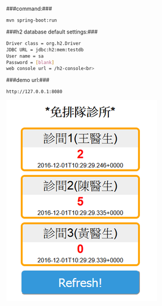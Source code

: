 ###command:###
```bash
mvn spring-boot:run
```

###h2 database default settings:###
```bash
Driver class = org.h2.Driver
JDBC URL = jdbc:h2:mem:testdb
User name = sa
Password = [blank]
web console url = /h2-console<br>
```

###demo url:###
```bash
http://127.0.0.1:8080
```
![demo](docs/images/demo.png)
